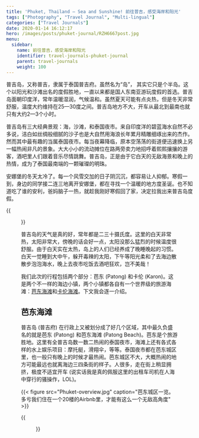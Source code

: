 ```yaml
---
title: 'Phuket, Thailand — Sea and Sunshine! 前往普吉，感受海岸和阳光'
tags: ["Photography", "Travel Journal", "Multi-lingual"]
categories: ["Travel Journals"]
date: 2020-01-14 16:12:17
hero: /images/posts/phuket-journal/RZH6667post.jpg
menu:
  sidebar:
    name: 前往普吉，感受海岸和阳光
    identifier: travel-journals-phuket-journal
    parent: travel-journals
    weight: 100
---
```



普吉岛，又称普吉，隶属于泰国普吉府。虽然名为“岛”， 其实它只是个半岛。这个以阳光和沙滩出名的度假胜地，一直以来都是国人东南亚游玩度假的首选。普吉岛面朝印度洋，常年温暖湿润，气候温和。虽然夏天可能有点炎热，但是冬天非常舒服，温度大约维持在25&mdash;30度之间。普吉岛地方不大，开车从最北到最南也就只有大约2&mdash;3个小时。

普吉岛有三大经典景观：海，沙滩，和泰国夜市。来自印度洋的碧蓝海水自然不必多说，洁白如丝绸般细腻的沙子也是大自然用海浪长年累月精雕细琢出来的杰作。然而其中最有趣的当属泰国夜市。每当夜幕降临，原本空荡荡的街道便迅速换上另一幅热闹非凡的景象。大大小小的流动摊位在路两旁卖力地招呼着熙熙攘攘的游客，酒吧里人们跟着音乐尽情跳舞。普吉岛，正是由于它白天的无敌海景和晚上的热情，成为了泰国最南端的一颗璀璨的明珠。

<!-- more -->

安娜堡的冬天太冷了。每一个风雪交加的日子阴沉沉，都容易让人抑郁。寒假一到，身边的同学接二连三地离开安娜堡，都在寻找一个温暖的地方度圣诞。也不知道吃了谁的安利，爸妈脑子一热，就趁我刚好寒假回了家，决定拉我出来普吉岛度假。

{{<figure src="RZH6667post.jpg" caption="普吉岛的海滩">}}

普吉岛的天气是真的好，常年都是二三十摄氏度。这里的白天非常热，太阳非常大，傍晚的话会好一点，太阳没那么猛烈的时候温度很舒服。由于白天实在太热，岛上的人们已经养成了晚睡晚起的习惯。白天一觉睡到大中午，躲开毒辣的太阳，下午等阳光柔和了去海边散散步泡泡海水，晚上去夜市吃饭去酒吧狂欢，岂不美哉！

我们此次的行程包括两个部分：芭东 (Patong) 和卡伦 (Karon)。这是两个不一样的海边小镇，两个小镇都各自有一个世界级的旅游海滩：[芭东海滩](https://www.hotels.com/go/thailand/patong-beach)和[卡伦海滩](https://www.hotels.com/go/thailand/phuket-karon)。下文我会逐一介绍。

## 芭东海滩 

普吉岛 (普吉府) 在行政上又被划分成了好几个区域，其中最久负盛名的就是芭东 (Patong) 和芭东海滩 (Patong Beach)。芭东是个旅游胜地。这里有全普吉岛数一数二热闹的泰国夜市，海滩上还有各式各样的水上娱乐项目：摩托艇，滑翔伞，等等。泰国夜市都在芭东城区里，也一般只有晚上的时候才最热闹。芭东城区不大，大概热闹的地方可能最远也就离海边三四条街的样子。人很多，走在街上稍显拥挤，极度不适宜开车 (说实话我是真的佩服这里的出租车司机在人海中穿行的骚操作，LOL)。

{{< figure src="Phuket-overview.jpg" caption="芭东城区一览。多亏我们住在一个20楼的Airbnb里，才能有这么一个无敌高角度" >}}

{{<figure src="RZH6481post.jpg" caption="芭东夜市">}}
